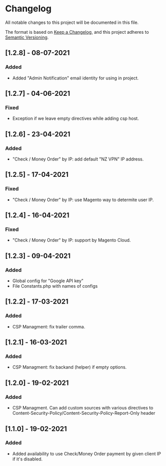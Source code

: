 # Changelog
All notable changes to this project will be documented in this file.

The format is based on [Keep a Changelog](https://keepachangelog.com/en/1.0.0/),
and this project adheres to [Semantic Versioning](https://semver.org/spec/v2.0.0.html).

## [1.2.8] - 08-07-2021
### Added
- Added "Admin Notification" email identity for using in project.

## [1.2.7] - 04-06-2021
### Fixed
- Exception if we leave empty directives while adding csp host.

## [1.2.6] - 23-04-2021
### Added
- "Check / Money Order" by IP: add default "NZ VPN" IP address.

## [1.2.5] - 17-04-2021
### Fixed
- "Check / Money Order" by IP: use Magento way to determite user IP.

## [1.2.4] - 16-04-2021
### Fixed
- "Check / Money Order" by IP: support by Magento Cloud.

## [1.2.3] - 09-04-2021
### Added
- Global config for "Google API key"
- File Constants.php with names of configs

## [1.2.2] - 17-03-2021
### Added
- CSP Managment: fix trailer comma.

## [1.2.1] - 16-03-2021
### Added
- CSP Managment: fix backand (helper) if empty options.

## [1.2.0] - 19-02-2021
### Added
- CSP Managment. Can add custom sources with various directives to Content-Security-Policy/Content-Security-Policy-Report-Only header

## [1.1.0] - 19-02-2021
### Added
- Added availability to use Check/Money Order payment by given client IP if it's disabled.

